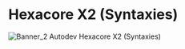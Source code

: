 # Hexacore X2 (Syntaxies)
![Banner_2](https://github.com/AutoINDEV-Technologies/Syntaxies/assets/126918321/3d282197-5625-4471-8d71-858eaa971011)
Autodev Hexacore X2 (Syntaxies)
